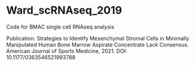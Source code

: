 # Ward_scRNAseq_2019
Code for BMAC single cell RNAseq analysis

Publication:
Strategies to Identify Mesenchymal Stromal Cells in Minimally Manipulated Human Bone Marrow Aspirate Concentrate Lack Consensus. American Journal of Sports Medicine, 2021. DOI: 10.1177/0363546521993788
